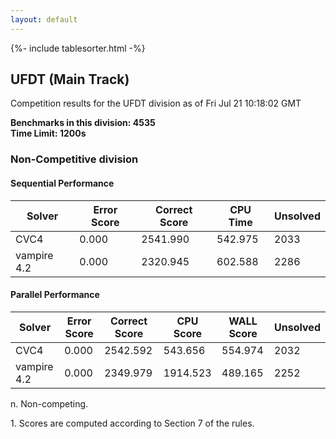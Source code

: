 ```yaml
---
layout: default
---
```

{%- include tablesorter.html -%}

##  UFDT (Main Track)

Competition results for the UFDT division as of Fri Jul 21 10:18:02 GMT

**Benchmarks in this division: 4535**
<br/>
**Time Limit: 1200s**


###  Non-Competitive division

#### Sequential Performance
<table id="sequential" class="result sorted">
<thead>
<tr>
<th class="center">Solver</th>
<th class="center">Error Score</th>
<th class="center">Correct Score</th>
<th class="center">CPU Time</th>
<th class="center">Unsolved</th>
</tr>
</thead>
<tr>
<td>CVC4</td>
<td class="right">0.000</td>
<td class="right">2541.990</td>
<td class="right">542.975</td>
<td class="right">2033</td>
</tr>
<tr>
<td>vampire 4.2</td>
<td class="right">0.000</td>
<td class="right">2320.945</td>
<td class="right">602.588</td>
<td class="right">2286</td>
</tr>

</table>

#### Parallel Performance
<table id="parallel" class="result sorted">
<thead>
<tr>
<th class="center">Solver</th>
<th class="center">Error Score</th>
<th class="center">Correct Score</th>
<th class="center">CPU Score</th>
<th class="center">WALL Score</th>
<th class="center">Unsolved</th>
</tr>
</thead>
<tr>
<td>CVC4</td>
<td class="right">0.000</td>
<td class="right">2542.592</td>
<td class="right">543.656</td>
<td class="right">554.974</td>
<td class="right">2032</td>
</tr>
<tr>
<td>vampire 4.2</td>
<td class="right">0.000</td>
<td class="right">2349.979</td>
<td class="right">1914.523</td>
<td class="right">489.165</td>
<td class="right">2252</td>
</tr>
</table>
<span id="fn"> n. Non-competing.</span>

<span id="fn1"> 1. Scores are computed according to Section 7 of the rules.</span>



